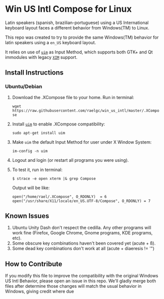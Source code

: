 # Win US Intl Compose for Linux

Latin speakers (spanish, brazilian-portuguese) using a US International keyboard layout faces a different behavior from Windows(TM) to Linux.

This repo was created to try to provide the same Windows(TM) behavior for latin speakers using a `en_US` keyboard layout.

It relies on use of [`uim`](http://en.wikipedia.org/wiki/Uim) as Input Method, which supports both GTK+ and Qt immodules with legacy [`XIM`](http://en.wikipedia.org/wiki/Xim) support.


## Install Instructions 

### Ubuntu/Debian

1. Download the .XCompose file to your home. Run in terminal:

    `wget https://raw.githubusercontent.com/raelgc/win_us_intl/master/.XCompose`

2. Install [`uim`](http://en.wikipedia.org/wiki/Uim) to enable .XCompose compatibility:

    `sudo apt-get install uim`

3. Make `uim` the default Input Method for user under X Window System:

    `im-config -n uim`

4. Logout and login (or restart all programs you were using).

5. To test it, run in terminal:

    `$ strace -e open xterm |& grep Compose`
    
    Output will be like:

    ```term    
    open("/home/rael/.XCompose", O_RDONLY)  = 6
    open("/usr/share/X11/locale/en_US.UTF-8/Compose", O_RDONLY) = 7
    ```

## Known Issues

1. Ubuntu Unity Dash don't respect the cedilla. Any other programs will work fine (Firefox, Google Chrome, Gnome programs, KDE programs, etc).
2. Some obscure key combinations haven't been covered yet (acute + ß).
3. Some dead key combinations don't work at all (acute + diaeresis != '")

## How to Contribute

If you modify this file to improve the compatibility with the
 original Windows US Intl Behavior, please open an issue in this repo.
 We'll gladly merge both files after determine those changes will
 match the usual behavior in Windows, giving credit where due
